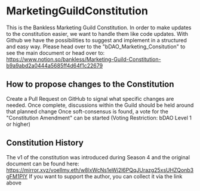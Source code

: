 # MarketingGuildConstitution
This is the Bankless Marketing Guild Constitution. In order to make updates to the constitution easier, we want to handle them like code updates. With Github we have the possibilities to suggest and implement in a structured and easy way. Please head over to the "bDAO_Marketing_Consitution" to see the main document or head over to: https://www.notion.so/bankless/Marketing-Guild-Constitution-b9a9abd2a0444a5685ff4d64f1c22679

## How to propose changes to the Constitution
Create a Pull Request on GitHub to signal what specific changes are needed. Once complete, discussions within the Guild should be held around that planned change
Once soft-consensus is found, a vote for the "Constitution Amendment" can be started (Voting Restriction: bDAO Level 1 or higher)

## Constitution History
The v1 of the constitution was introduced during Season 4 and the original document can be found here: https://mirror.xyz/voellmy.eth/w8lxWcNs1eWj2l6PQqJUrazg25xsUHZQonb3gFM1PlY
If you want to support the author, you can collect it via the link above
